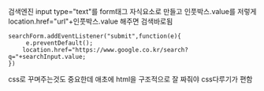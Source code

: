 검색엔진 input type="text"를 form태그 자식요소로 만들고 인풋박스.value를 저렇게 location.href="url"+인풋박스.value 해주면 검색바로됨

    searchForm.addEventListener("submit",function(e){
         e.preventDefault();
        location.href="https://www.google.co.kr/search?q="+searchInput.value;
    })
    
    
  css로 꾸며주는것도 중요한데 애초에 html을 구조적으로 잘 짜줘야 css다루기가 편함
